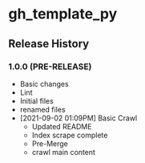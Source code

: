 # gh_template_py

## Release History

### 1.0.0 (PRE-RELEASE)
  * Basic changes
  * Lint
  * Initial files
  * renamed files
* [2021-09-02 01:09PM] Basic Crawl
  * Updated README
  * Index scrape complete
  * Pre-Merge
  * crawl main content
